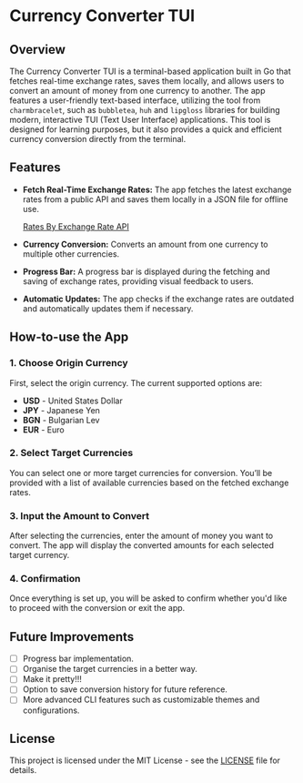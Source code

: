 # Currency Converter TUI

## Overview

The Currency Converter TUI is a terminal-based application built in Go that fetches real-time exchange rates, saves them locally, and allows users to convert an amount of money from one currency to another. The app features a user-friendly text-based interface, utilizing the tool from `charmbracelet`, such as `bubbletea`, `huh` and `lipgloss` libraries for building modern, interactive TUI (Text User Interface) applications. This tool is designed for learning purposes, but it also provides a quick and efficient currency conversion directly from the terminal.

## Features

- **Fetch Real-Time Exchange Rates:** The app fetches the latest exchange rates from a public API and saves them locally in a JSON file for offline use.

    <a href="https://www.exchangerate-api.com">Rates By Exchange Rate API</a>

- **Currency Conversion:** Converts an amount from one currency to multiple other currencies.

- **Progress Bar:** A progress bar is displayed during the fetching and saving of exchange rates, providing visual feedback to users.

- **Automatic Updates:** The app checks if the exchange rates are outdated and automatically updates them if necessary.

## How-to-use the App

### 1. Choose Origin Currency

First, select the origin currency. The current supported options are:

+ **USD** - United States Dollar
+ **JPY** - Japanese Yen
+ **BGN** - Bulgarian Lev
+ **EUR** - Euro

### 2. Select Target Currencies

You can select one or more target currencies for conversion. You’ll be provided with a list of available currencies based on the fetched exchange rates.

### 3. Input the Amount to Convert

After selecting the currencies, enter the amount of money you want to convert. The app will display the converted amounts for each selected target currency.

### 4. Confirmation

Once everything is set up, you will be asked to confirm whether you'd like to proceed with the conversion or exit the app.

## Future Improvements

- [ ] Progress bar implementation.
- [ ] Organise the target currencies in a better way.
- [ ] Make it pretty!!!
- [ ] Option to save conversion history for future reference.
- [ ] More advanced CLI features such as customizable themes and configurations.

## License

This project is licensed under the MIT License - see the [LICENSE](../main/LICENSE) file for details.
